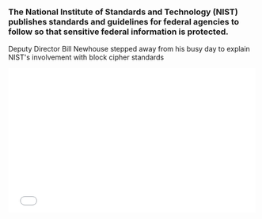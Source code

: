 ### The National Institute of Standards and Technology (NIST) publishes standards and guidelines for federal agencies to follow so that sensitive federal information is protected. 

Deputy Director Bill Newhouse stepped away from his busy day to explain NIST's involvement with block cipher standards

<div>
  <iframe src="//player.vimeo.com/video/222909163" width="500" height="290" frameborder="0" webkitallowfullscreen mozallowfullscreen allowfullscreen></iframe>
</div>